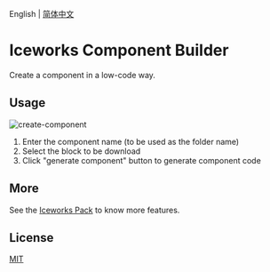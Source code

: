 English | [简体中文](./README.md)

# Iceworks Component Builder

Create a component in a low-code way.

## Usage

![create-component](https://img.alicdn.com/tfs/TB1.WORe5cKOu4jSZKbXXc19XXa-960-600.gif)

1. Enter the component name (to be used as the folder name)
2. Select the block to be download
3. Click "generate component" button to generate component code

## More

See the [Iceworks Pack](https://marketplace.visualstudio.com/items?itemName=iceworks-team.iceworks) to know more features.

## License

[MIT](https://github.com/ice-lab/iceworks/blob/master/LICENSE)
